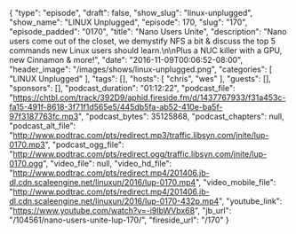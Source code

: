 {
  "type": "episode",
  "draft": false,
  "show_slug": "linux-unplugged",
  "show_name": "LINUX Unplugged",
  "episode": 170,
  "slug": "170",
  "episode_padded": "0170",
  "title": "Nano Users Unite",
  "description": "Nano users come out of the closet, we demystify NFS a bit & discuss the top 5 commands new Linux users should learn.\n\nPlus a NUC killer with a GPU, new Cinnamon & more!",
  "date": "2016-11-09T00:06:52-08:00",
  "header_image": "/images/shows/linux-unplugged.png",
  "categories": [
    "LINUX Unplugged"
  ],
  "tags": [],
  "hosts": [
    "chris",
    "wes"
  ],
  "guests": [],
  "sponsors": [],
  "podcast_duration": "01:12:22",
  "podcast_file": "https://chtbl.com/track/392D9/aphid.fireside.fm/d/1437767933/f31a453c-fa15-491f-8618-3f71f1d565e5/445db5fa-ab52-410e-ba5f-97f3187763fc.mp3",
  "podcast_bytes": 35125868,
  "podcast_chapters": null,
  "podcast_alt_file": "http://www.podtrac.com/pts/redirect.mp3/traffic.libsyn.com/jnite/lup-0170.mp3",
  "podcast_ogg_file": "http://www.podtrac.com/pts/redirect.ogg/traffic.libsyn.com/jnite/lup-0170.ogg",
  "video_file": null,
  "video_hd_file": "http://www.podtrac.com/pts/redirect.mp4/201406.jb-dl.cdn.scaleengine.net/linuxun/2016/lup-0170.mp4",
  "video_mobile_file": "http://www.podtrac.com/pts/redirect.mp4/201406.jb-dl.cdn.scaleengine.net/linuxun/2016/lup-0170-432p.mp4",
  "youtube_link": "https://www.youtube.com/watch?v=-i9IbWVbx68",
  "jb_url": "/104561/nano-users-unite-lup-170/",
  "fireside_url": "/170"
}

